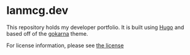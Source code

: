 # Ianmcg.dev

This repository holds my developer portfolio. It is built using [Hugo](https://gohugo.io/) and based off of the
[gokarna](https://github.com/gokarna-theme/gokarna-hugo) theme.

For license information, please see [the license](LICENSE)
